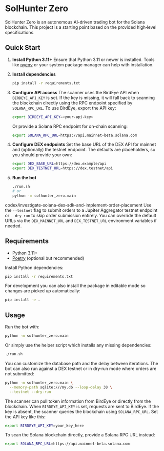 # SolHunter Zero

SolHunter Zero is an autonomous AI-driven trading bot for the Solana blockchain. This project is a starting point based on the provided high‑level specifications.

## Quick Start

1. **Install Python 3.11+**
   Ensure that Python 3.11 or newer is installed. Tools like
   [pyenv](https://github.com/pyenv/pyenv) or your system package manager can help
   with installation.

2. **Install dependencies**
   ```bash
   pip install -r requirements.txt
   ```

3. **Configure API access**
   The scanner uses the BirdEye API when `BIRDEYE_API_KEY` is set.  If the key
   is missing, it will fall back to scanning the blockchain directly using the
   RPC endpoint specified by `SOLANA_RPC_URL`.
   To use BirdEye, export the API key:
   ```bash
   export BIRDEYE_API_KEY=<your-api-key>
   ```
   Or provide a Solana RPC endpoint for on-chain scanning:
   ```bash
   export SOLANA_RPC_URL=https://api.mainnet-beta.solana.com
   ```

4. **Configure DEX endpoints**
   Set the base URL of the DEX API for mainnet and (optionally) the testnet
   endpoint. The defaults are placeholders, so you should provide your own:
   ```bash
   export DEX_BASE_URL=https://dex.example/api
   export DEX_TESTNET_URL=https://dex.testnet/api
   ```
5. **Run the bot**
   ```bash
   ./run.sh
   # or
   python -m solhunter_zero.main
   ```
codex/investigate-solana-dex-sdk-and-implement-order-placement
   Use the `--testnet` flag to submit orders to a Jupiter Aggregator testnet
   endpoint or `--dry-run` to skip order submission entirely. You can override
   the default URLs via the `DEX_MAINNET_URL` and `DEX_TESTNET_URL`
   environment variables if needed.


## Requirements
- Python 3.11+
- [Poetry](https://python-poetry.org/) (optional but recommended)

Install Python dependencies:
```bash
pip install -r requirements.txt
```

For development you can also install the package in editable mode so changes are
picked up automatically:
```bash
pip install -e .
```

## Usage
Run the bot with:
```bash
python -m solhunter_zero.main
```
Or simply use the helper script which installs any missing dependencies:
```bash
./run.sh
```
You can customize the database path and the delay between iterations.  The bot
can also run against a DEX testnet or in dry‑run mode where orders are not
submitted:
```bash
python -m solhunter_zero.main \
  --memory-path sqlite:///my.db --loop-delay 30 \
  --testnet --dry-run
```

The scanner can pull token information from BirdEye or directly from the
blockchain. When `BIRDEYE_API_KEY` is set, requests are sent to BirdEye.
If the key is absent, the scanner queries the blockchain using `SOLANA_RPC_URL`.
Set the API key like this:

```bash
export BIRDEYE_API_KEY=your_key_here
```

To scan the Solana blockchain directly, provide a Solana RPC URL instead:

```bash
export SOLANA_RPC_URL=https://api.mainnet-beta.solana.com
```

